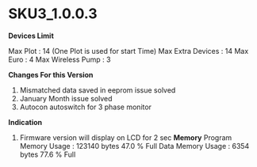 # SKU3_1.0.0.3


**Devices Limit**

Max Plot : 14 (One Plot is used for start Time)
Max Extra Devices : 14
Max Euro : 4
Max Wireless Pump : 3

**Changes For this Version**
1. Mismatched data saved in eeprom issue solved
2. January Month issue solved
3. Autocon autoswitch for 3 phase monitor

**Indication**
1. Firmware version will display on LCD for 2 sec
**Memory**
Program Memory Usage : 123140 bytes 47.0 % Full
Data Memory Usage : 6354 bytes 77.6 % Full
